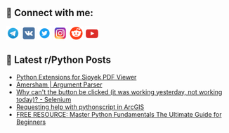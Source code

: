 ## 🔎 Connect with me:
[<img src="https://github.com/bullbesh/bullbesh/blob/main/images/Telegram.png" width="32" height="32" />](https://t.me/bullbesh)
[<img src="https://github.com/bullbesh/bullbesh/blob/main/images/VK.png" width="32" height="32" />](https://vk.com/bullbesh)
[<img src="https://github.com/bullbesh/bullbesh/blob/main/images/Twitter.png" width="32" height="32" />](https://twitter.com/bullbesh1)
[<img src="https://github.com/bullbesh/bullbesh/blob/main/images/Instagram.png" width="32" height="32" />](https://www.instagram.com/bullbesh)
[<img src="https://github.com/bullbesh/bullbesh/blob/main/images/Reddit.png" width="32" height="32" />](https://www.reddit.com/user/bullbesh)
[<img src="https://github.com/bullbesh/bullbesh/blob/main/images/YouTube.png" width="32" height="32" />](https://www.youtube.com/channel/UCtfjRs6uzgq5mfm8S06WTcg)

## 📕 Latest r/Python Posts
<!-- BLOG-POST-LIST:START -->
- [Python Extensions for Sioyek PDF Viewer](https://www.reddit.com/r/Python/comments/wtby0a/python_extensions_for_sioyek_pdf_viewer/)
- [Amersham | Argument Parser](https://www.reddit.com/r/Python/comments/wtbpan/amersham_argument_parser/)
- [Why can&#39;t the button be clicked &lpar;it was working yesterday, not working today&rpar;? - Selenium](https://www.reddit.com/r/Python/comments/wtbd30/why_cant_the_button_be_clicked_it_was_working/)
- [Requesting help with pythonscript in ArcGIS](https://www.reddit.com/r/Python/comments/wt8u3s/requesting_help_with_pythonscript_in_arcgis/)
- [FREE RESOURCE: Master Python Fundamentals The Ultimate Guide for Beginners](https://www.reddit.com/r/Python/comments/wt8s9b/free_resource_master_python_fundamentals_the/)
<!-- BLOG-POST-LIST:END -->

